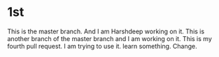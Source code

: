 # 1st
This is the  master branch. And I am Harshdeep working on it.
This is another branch of the master branch and I am working on it.
This is my fourth pull request.
I am trying to use it.
learn something.
Change.
